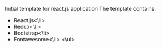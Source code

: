 Initial template for react.js application
The template contains:
<ul>
  <li>React.js<\li>
  <li>Redux<\li>
  <li>Bootstrap<\li>
  <li>Fontawesome<\li>
<\ul>
